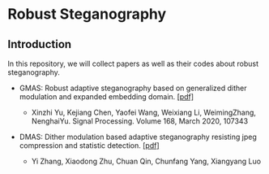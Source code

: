# Robust Steganography 

## Introduction
In this repository, we will collect papers as well as their codes about robust steganography.


- GMAS: Robust adaptive steganography based on generalized dither modulation and expanded embedding domain. [[pdf]](https://www.sciencedirect.com/science/article/abs/pii/S0165168419303962) 
  - Xinzhi Yu, Kejiang Chen, Yaofei Wang, Weixiang Li, WeimingZhang, NenghaiYu. Signal Processing. Volume 168, March 2020, 107343

- DMAS: Dither modulation based adaptive steganography resisting jpeg compression and statistic detection. [[pdf]](https://link.springer.com/article/10.1007/s11042-017-4506-3)
  - Yi Zhang, Xiaodong Zhu, Chuan Qin, Chunfang Yang, Xiangyang Luo


 





